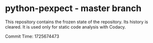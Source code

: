 # python-pexpect - master branch

This repository contains the frozen state of the repository.
Its history is cleared. It is used only for static code
analysis with Codacy.

Commit Time: 1725674473